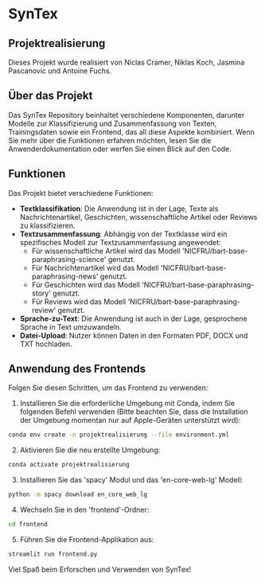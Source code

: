 # SynTex

## Projektrealisierung
Dieses Projekt wurde realisiert von Niclas Cramer, Niklas Koch, Jasmina Pascanovic und Antoine Fuchs.

## Über das Projekt
Das SynTex Repository beinhaltet verschiedene Komponenten, darunter Modelle zur Klassifizierung und Zusammenfassung von Texten, Trainingsdaten sowie ein Frontend, das all diese Aspekte kombiniert. Wenn Sie mehr über die Funktionen erfahren möchten, lesen Sie die Anwenderdokumentation oder werfen Sie einen Blick auf den Code.

## Funktionen
Das Projekt bietet verschiedene Funktionen:
- **Textklassifikation**: Die Anwendung ist in der Lage, Texte als Nachrichtenartikel, Geschichten, wissenschaftliche Artikel oder Reviews zu klassifizieren.
- **Textzusammenfassung**: Abhängig von der Textklasse wird ein spezifisches Modell zur Textzusammenfassung angewendet:
   - Für wissenschaftliche Artikel wird das Modell 'NICFRU/bart-base-paraphrasing-science' genutzt.
   - Für Nachrichtenartikel wird das Modell 'NICFRU/bart-base-paraphrasing-news' genutzt.
   - Für Geschichten wird das Modell 'NICFRU/bart-base-paraphrasing-story' genutzt.
   - Für Reviews wird das Modell 'NICFRU/bart-base-paraphrasing-review' genutzt.
- **Sprache-zu-Text**: Die Anwendung ist auch in der Lage, gesprochene Sprache in Text umzuwandeln.
- **Datei-Upload**: Nutzer können Daten in den Formaten PDF, DOCX und TXT hochladen.

## Anwendung des Frontends
Folgen Sie diesen Schritten, um das Frontend zu verwenden: 

1. Installieren Sie die erforderliche Umgebung mit Conda, indem Sie folgenden Befehl verwenden (Bitte beachten Sie, dass die Installation der Umgebung momentan nur auf Apple-Geräten unterstützt wird):
```bash
conda env create -n projektrealisierung --file environment.yml
```
2. Aktivieren Sie die neu erstellte Umgebung:
```bash
conda activate projektrealisierung
```
3. Installieren Sie das 'spacy' Modul und das 'en-core-web-lg' Modell:
```bash
python -m spacy download en_core_web_lg
```
4. Wechseln Sie in den 'frontend'-Ordner:
```bash
cd frontend
```
5. Führen Sie die Frontend-Applikation aus:
```bash
streamlit run frontend.py
```

Viel Spaß beim Erforschen und Verwenden von SynTex!
